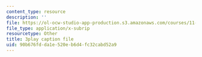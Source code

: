```yaml
---
content_type: resource
description: ''
file: https://ol-ocw-studio-app-production.s3.amazonaws.com/courses/11-384-malaysia-sustainable-cities-practicum-spring-2018/90b676fdda1e520eb6d4fc32cabd52a9_xUsGRYtpLDc.vtt
file_type: application/x-subrip
resourcetype: Other
title: 3play caption file
uid: 90b676fd-da1e-520e-b6d4-fc32cabd52a9
---
```

